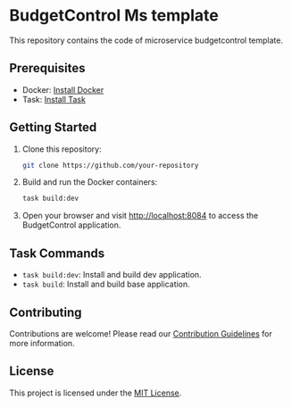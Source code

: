 # BudgetControl Ms template

This repository contains the code of microservice budgetcontrol template.

## Prerequisites

- Docker: [Install Docker](https://docs.docker.com/get-docker/)
- Task: [Install Task](https://taskfile.dev/#/installation)

## Getting Started

1. Clone this repository:

    ```bash
    git clone https://github.com/your-repository
    ```

2. Build and run the Docker containers:

    ```bash
    task build:dev
    ```

5. Open your browser and visit [http://localhost:8084](http://localhost:8084) to access the BudgetControl application.

## Task Commands

- `task build:dev`: Install and build dev application.
- `task build`: Install and build base application.

## Contributing

Contributions are welcome! Please read our [Contribution Guidelines](CONTRIBUTING.md) for more information.

## License

This project is licensed under the [MIT License](LICENSE).